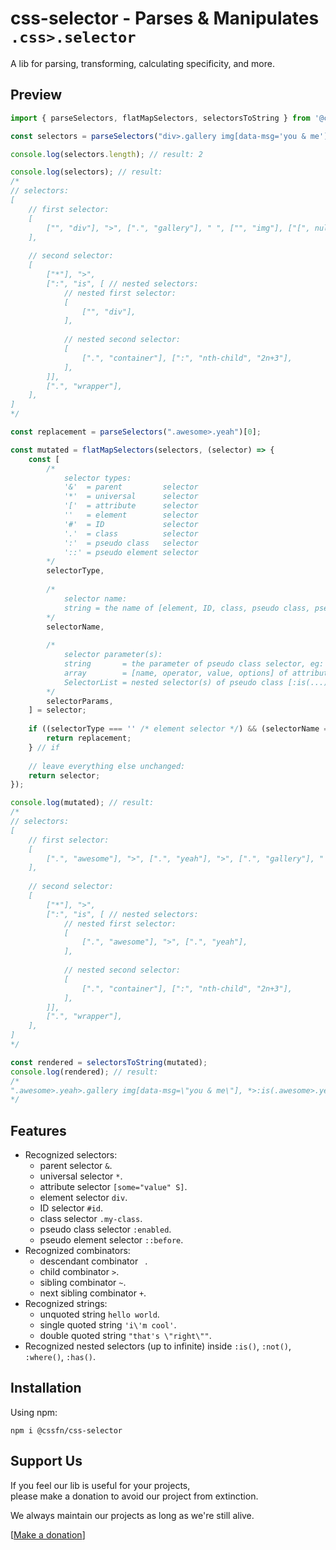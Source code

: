 # css-selector - Parses & Manipulates `.css>.selector`

A lib for parsing, transforming, calculating specificity, and more.

## Preview

```js
import { parseSelectors, flatMapSelectors, selectorsToString } from '@cssfn/css-selector'

const selectors = parseSelectors("div>.gallery img[data-msg='you & me'], *>:is(div, .container:nth-child(2n+3)).wrapper");

console.log(selectors.length); // result: 2

console.log(selectors); // result:
/*
// selectors:
[
    // first selector:
    [
        ["", "div"], ">", [".", "gallery"], " ", ["", "img"], ["[", null, ["data-msg", "=", "you & me"]],
    ],
    
    // second selector:
    [
        ["*"], ">",
        [":", "is", [ // nested selectors:
            // nested first selector:
            [
                ["", "div"],
            ],
            
            // nested second selector:
            [
                [".", "container"], [":", "nth-child", "2n+3"],
            ],
        ]],
        [".", "wrapper"],
    ],
]
*/

const replacement = parseSelectors(".awesome>.yeah")[0];

const mutated = flatMapSelectors(selectors, (selector) => {
    const [
        /*
            selector types:
            '&'  = parent         selector
            '*'  = universal      selector
            '['  = attribute      selector
            ''   = element        selector
            '#'  = ID             selector
            '.'  = class          selector
            ':'  = pseudo class   selector
            '::' = pseudo element selector
        */
        selectorType,
        
        /*
            selector name:
            string = the name of [element, ID, class, pseudo class, pseudo element] selector
        */
        selectorName,
        
        /*
            selector parameter(s):
            string       = the parameter of pseudo class selector, eg: nth-child(2n+3) => '2n+3'
            array        = [name, operator, value, options] of attribute selector, eg: [data-msg*="you & me" i] => ['data-msg', '*=', 'you & me', 'i']
            SelectorList = nested selector(s) of pseudo class [:is(...), :where(...), :not(...)]
        */
        selectorParams,
    ] = selector;
    
    if ((selectorType === '' /* element selector */) && (selectorName === 'div')) {
        return replacement;
    } // if
    
    // leave everything else unchanged:
    return selector;
});

console.log(mutated); // result:
/*
// selectors:
[
    // first selector:
    [
        [".", "awesome"], ">", [".", "yeah"], ">", [".", "gallery"], " ", ["", "img"], ["[", null, ["data-msg", "=", "you & me"]],
    ],
    
    // second selector:
    [
        ["*"], ">",
        [":", "is", [ // nested selectors:
            // nested first selector:
            [
                [".", "awesome"], ">", [".", "yeah"],
            ],
            
            // nested second selector:
            [
                [".", "container"], [":", "nth-child", "2n+3"],
            ],
        ]],
        [".", "wrapper"],
    ],
]
*/

const rendered = selectorsToString(mutated);
console.log(rendered); // result:
/*
".awesome>.yeah>.gallery img[data-msg=\"you & me\"], *>:is(.awesome>.yeah, .container:nth-child(2n+3)).wrapper"
*/
```

## Features

* Recognized selectors:
  * parent selector `&`.
  * universal selector `*`.
  * attribute selector `[some="value" S]`.
  * element selector `div`.
  * ID selector `#id`.
  * class selector `.my-class`.
  * pseudo class selector `:enabled`.
  * pseudo element selector `::before`.
* Recognized combinators:
  * descendant combinator ` `.
  * child combinator `>`.
  * sibling combinator `~`.
  * next sibling combinator `+`.
* Recognized strings:
  * unquoted string `hello world`.
  * single quoted string `'i\'m cool'`.
  * double quoted string `"that's \"right\""`.
* Recognized nested selectors (up to infinite) inside `:is()`, `:not()`, `:where()`, `:has()`.

## Installation

Using npm:
```
npm i @cssfn/css-selector
```

## Support Us

If you feel our lib is useful for your projects,  
please make a donation to avoid our project from extinction.

We always maintain our projects as long as we're still alive.

[[Make a donation](https://ko-fi.com/heymarco)]
